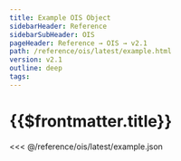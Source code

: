```yaml
---
title: Example OIS Object
sidebarHeader: Reference
sidebarSubHeader: OIS
pageHeader: Reference → OIS → v2.1
path: /reference/ois/latest/example.html
version: v2.1
outline: deep
tags:
---
```


<VersionWarning/>

<PageHeader/>

<SearchHighlight/>

<FlexStartTag/>

# {{$frontmatter.title}}

<<< @/reference/ois/latest/example.json

<FlexEndTag/>
